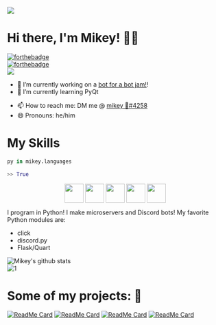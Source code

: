 ![](https://mikey.has-no-bra.in/bYQBY8.png)
# Hi there, I'm Mikey! 👋🏽
[![forthebadge](https://forthebadge.com/images/badges/0-percent-optimized.svg)](https://forthebadge.com)\
[![forthebadge](https://forthebadge.com/images/badges/built-with-swag.svg)](https://forthebadge.com)\
![](https://komarev.com/ghpvc/?username=isigebengu-mikey)
<!--
**isigebengu-mikey/isigebengu-mikey** is a ✨ _special_ ✨ repository because its `README.md` (this file) appears on your GitHub profile.
Here are some ideas to get you started:
-->
- 🔭 I’m currently working on a [bot for a bot jam!](https://github.com/isigebengu-mikey/stegosaurus)!
- 🌱 I’m currently learning PyQt
<!--
- 👯 I’m looking to collaborate for my moderation bot! DM me!
- -->
- 📫 How to reach me: DM me @ [mikey 🌌#4258](https://discord.com/users/536644802595520534)
- 😄 Pronouns: he/him
<!--- 🤔 I’m looking for help with ...-->
# My Skills
```py
py in mikey.languages
 
>> True
```


<p align = 'center'>
<img width ='44px' align='center' src ='https://raw.githubusercontent.com/rahulbanerjee26/githubAboutMeGenerator/main/icons/flask.svg'>
<img width ='44px' align='center' src ='https://raw.githubusercontent.com/rahulbanerjee26/githubAboutMeGenerator/main/icons/python.svg'>
<img width ='44px' align='center' src ='https://raw.githubusercontent.com/rahulbanerjee26/githubAboutMeGenerator/main/icons/discord.svg'>
<img width ='44px' align='center' src ='https://raw.githubusercontent.com/rahulbanerjee26/githubAboutMeGenerator/main/icons/css.svg'>
<img width ='44px' align='center' src ='https://raw.githubusercontent.com/rahulbanerjee26/githubAboutMeGenerator/main/icons/html.svg'>
<br>
 

I program in Python! I make microservers and Discord bots! My favorite Python modules are:
- click
- discord.py
- Flask/Quart

![Mikey's github stats](https://github-readme-stats.vercel.app/api?username=isigebengu-mikey&count_private=true&theme=dark&show_icons=true)\
![1](https://github-readme-stats.vercel.app/api/top-langs/?username=isigebengu-mikey&count_private=true&theme=dark)
# Some of my projects: 🔨
[![ReadMe Card](https://github-readme-stats.vercel.app/api/pin/?username=isigebengu-mikey&repo=Mercury-Modmail-Discord&theme=dark&)](https://github.com/isigebengu-mikey/Mercury-Modmail-Discord)
[![ReadMe Card](https://github-readme-stats.vercel.app/api/pin/?username=isigebengu-mikey&repo=bruhapy&theme=dark&)](https://github.com/isigebengu-mikey/bruhapy)
[![ReadMe Card](https://github-readme-stats.vercel.app/api/pin/?username=isigebengu-mikey&repo=discord-ext-forms&theme=dark&)](https://github.com/isigebengu-mikey/discord-ext-forms)
[![ReadMe Card](https://github-readme-stats.vercel.app/api/pin/?username=isigebengu-mikey&repo=aiobruhapy&theme=dark&)](https://github.com/isigebengu-mikey/aiobruhapy)
